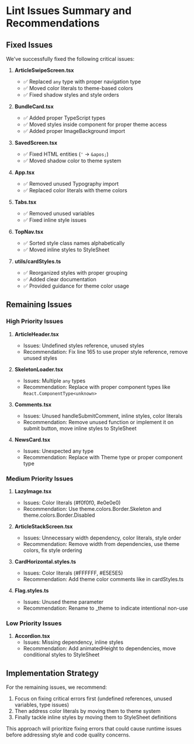 # Lint Issues Summary and Recommendations

## Fixed Issues

We've successfully fixed the following critical issues:

1. **ArticleSwipeScreen.tsx**
   - ✅ Replaced `any` type with proper navigation type
   - ✅ Moved color literals to theme-based colors
   - ✅ Fixed shadow styles and style orders

2. **BundleCard.tsx**
   - ✅ Added proper TypeScript types
   - ✅ Moved styles inside component for proper theme access
   - ✅ Added proper ImageBackground import

3. **SavedScreen.tsx**
   - ✅ Fixed HTML entities (`'` -> `&apos;`)
   - ✅ Moved shadow color to theme system

4. **App.tsx**
   - ✅ Removed unused Typography import
   - ✅ Replaced color literals with theme colors

5. **Tabs.tsx**
   - ✅ Removed unused variables
   - ✅ Fixed inline style issues

6. **TopNav.tsx**
   - ✅ Sorted style class names alphabetically
   - ✅ Moved inline styles to StyleSheet

7. **utils/cardStyles.ts**
   - ✅ Reorganized styles with proper grouping
   - ✅ Added clear documentation
   - ✅ Provided guidance for theme color usage

## Remaining Issues

### High Priority Issues

1. **ArticleHeader.tsx**
   - Issues: Undefined styles reference, unused styles
   - Recommendation: Fix line 165 to use proper style reference, remove unused styles

2. **SkeletonLoader.tsx**
   - Issues: Multiple `any` types
   - Recommendation: Replace with proper component types like `React.ComponentType<unknown>`

3. **Comments.tsx**
   - Issues: Unused handleSubmitComment, inline styles, color literals
   - Recommendation: Remove unused function or implement it on submit button, move inline styles to StyleSheet

4. **NewsCard.tsx**
   - Issues: Unexpected any type
   - Recommendation: Replace with Theme type or proper component type

### Medium Priority Issues

1. **LazyImage.tsx**
   - Issues: Color literals (#f0f0f0, #e0e0e0)
   - Recommendation: Use theme.colors.Border.Skeleton and theme.colors.Border.Disabled

2. **ArticleStackScreen.tsx**
   - Issues: Unnecessary width dependency, color literals, style order
   - Recommendation: Remove width from dependencies, use theme colors, fix style ordering

3. **CardHorizontal.styles.ts**
   - Issues: Color literals (#FFFFFF, #E5E5E5)
   - Recommendation: Add theme color comments like in cardStyles.ts

4. **Flag.styles.ts**
   - Issues: Unused theme parameter
   - Recommendation: Rename to _theme to indicate intentional non-use

### Low Priority Issues

1. **Accordion.tsx**
   - Issues: Missing dependency, inline styles
   - Recommendation: Add animatedHeight to dependencies, move conditional styles to StyleSheet

## Implementation Strategy

For the remaining issues, we recommend:

1. Focus on fixing critical errors first (undefined references, unused variables, type issues)
2. Then address color literals by moving them to theme system
3. Finally tackle inline styles by moving them to StyleSheet definitions

This approach will prioritize fixing errors that could cause runtime issues before addressing style and code quality concerns.

